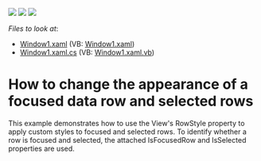 <!-- default badges list -->
![](https://img.shields.io/endpoint?url=https://codecentral.devexpress.com/api/v1/VersionRange/128648856/21.1.5%2B)
[![](https://img.shields.io/badge/Open_in_DevExpress_Support_Center-FF7200?style=flat-square&logo=DevExpress&logoColor=white)](https://supportcenter.devexpress.com/ticket/details/E2066)
[![](https://img.shields.io/badge/📖_How_to_use_DevExpress_Examples-e9f6fc?style=flat-square)](https://docs.devexpress.com/GeneralInformation/403183)
<!-- default badges end -->
<!-- default file list -->
*Files to look at*:

* [Window1.xaml](./CS/DXGrid_ChangeRowAppearance/Window1.xaml) (VB: [Window1.xaml](./VB/DXGrid_ChangeRowAppearance/Window1.xaml))
* [Window1.xaml.cs](./CS/DXGrid_ChangeRowAppearance/Window1.xaml.cs) (VB: [Window1.xaml.vb](./VB/DXGrid_ChangeRowAppearance/Window1.xaml.vb))
<!-- default file list end -->
# How to change the appearance of a focused data row and selected rows


<p>This example demonstrates how to use the View's RowStyle property to apply custom styles to focused and selected rows. To identify whether a row is focused and selected, the attached IsFocusedRow and IsSelected properties are used.</p>

<br/>


